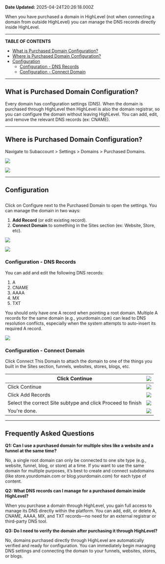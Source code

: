 **Date Updated:** 2025-04-24T20:26:18.000Z

When you have purchased a domain in HighLevel (not when connecting a domain from outside HighLevel) you can manage the DNS records directly inside HighLevel.

---

**TABLE OF CONTENTS**

* [What is Purchased Domain Configuration?](#What-is-Purchased-Domain-Configuration?)
* [Where is Purchased Domain Configuration?](#Where-is-Purchased-Domain-Configuration?)
* [Configuration](#Configuration)  
   * [Configuration - DNS Records](#Configuration---DNS-Records)  
   * [Configuration - Connect Domain](#Configuration---Connect-Domain)

---

## **What is Purchased Domain Configuration?**

  
Every domain has configuration settings (DNS). When the domain is purchased through HighLevel then HighLevel is also the domain registrar, so you can configure the domain without leaving HighLevel. You can add, edit, and remove the relevant DNS records (ex: CNAME).

---

## **Where is Purchased Domain Configuration?**

  
Navigate to Subaccount > Settings > Domains > Purchased Domains.

  
![](https://s3.amazonaws.com/cdn.freshdesk.com/data/helpdesk/attachments/production/155042070927/original/E-L8yQ9nA2R1PQTKGP3DCXlsuQXQ8UfVAQ.png?1740261457)

  
![](https://s3.amazonaws.com/cdn.freshdesk.com/data/helpdesk/attachments/production/155042146866/original/fNeSIN4pTex6c5Zc2cULAyQNNkgfZJBp7Q.png?1740412636)

---

## **Configuration**

##   

Click on Configure next to the Purchased Domain to open the settings. You can manage the domain in two ways:  
  
1. **Add Record** (or edit existing record).
2. **Connect Domain** to something in the Sites section (ex: Website, Store, etc).

  
![](https://s3.amazonaws.com/cdn.freshdesk.com/data/helpdesk/attachments/production/155042070969/original/_UmEc0xX_VxHBd3NaynhcKXaTJ51giI8Ig.png?1740261829)

  
![](https://s3.amazonaws.com/cdn.freshdesk.com/data/helpdesk/attachments/production/155042071018/original/W9rJlJr5zItRSLpC3vmhfzBnUyMznEmPlg.png?1740262071)

  
### **Configuration - DNS Records**

  
You can add and edit the following DNS records:

1. A
2. CNAME
3. AAAA
4. MX
5. TXT

  
You should only have one A record when pointing a root domain. Multiple A records for the same domain (e.g., yourdomain.com) can lead to DNS resolution conflicts, especially when the system attempts to auto-insert its required A record.
  
  
![](https://s3.amazonaws.com/cdn.freshdesk.com/data/helpdesk/attachments/production/155042071007/original/iKo0QleN6FjXmket82lmnAcwglbRYoqQPw.png?1740261988)

  
### **Configuration - Connect Domain**

  
Click Connect This Domain to attach the domain to one of the things you built in the Sites section, funnels, websites, stores, blogs, etc.

  
| Click Continue                                              | ![](https://s3.amazonaws.com/cdn.freshdesk.com/data/helpdesk/attachments/production/155042071078/original/Ny8uVT-XCKEB6LhIWAS2IFZxSDpVPhHOkA.png?1740262721) |
| ----------------------------------------------------------- | ------------------------------------------------------------------------------------------------------------------------------------------------------------ |
| Click Continue                                              | ![](https://s3.amazonaws.com/cdn.freshdesk.com/data/helpdesk/attachments/production/155042071079/original/kwAX5QDhIPRhAkC8A0hHKa1obdi62W_6uw.png?1740262727) |
| Click Add Records                                           | ![](https://s3.amazonaws.com/cdn.freshdesk.com/data/helpdesk/attachments/production/155042071082/original/IAHyGBfIpPJGdomSfo7wQafMRHJcIs3hbg.png?1740262740) |
| Select the correct Site subtype and click Proceed to finish | ![](https://s3.amazonaws.com/cdn.freshdesk.com/data/helpdesk/attachments/production/155042071083/original/FMXi857lqnt5t8qetOwy5TbXrAQ_SeQFKg.png?1740262745) |
| You're done.                                                | ![](https://s3.amazonaws.com/cdn.freshdesk.com/data/helpdesk/attachments/production/155042071084/original/IT1Zc8QwOdXA9PMAqzJiPrqimxLfa5JGYw.png?1740262755) |

  
---

## **Frequently Asked Questions**

  
**Q1: Can I use a purchased domain for multiple sites like a website and a funnel at the same time?**

No, a single root domain can only be connected to one site type (e.g., website, funnel, blog, or store) at a time. If you want to use the same domain for multiple purposes, it’s best to create and connect subdomains (like store.yourdomain.com or blog.yourdomain.com) for each type of content.

  
**Q2: What DNS records can I manage for a purchased domain inside HighLevel?**

When you purchase a domain through HighLevel, you gain full access to manage its DNS directly within the platform. You can add, edit, or delete A, CNAME, AAAA, MX, and TXT records—no need for an external registrar or third-party DNS tool.

**Q3: Do I need to verify the domain after purchasing it through HighLevel?**

No, domains purchased directly through HighLevel are automatically verified and ready for configuration. You can immediately begin managing DNS settings and connecting the domain to your funnels, websites, stores, or blogs.